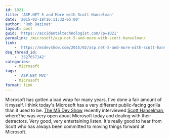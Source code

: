 ```yaml
---
id: 1021
title: 'ASP.NET 5 and More with Scott Hanselman'
date: '2015-02-18T16:11:32-05:00'
author: 'Rob Bazinet'
layout: post
guid: 'https://accidentaltechnologist.com/?p=1021'
permalink: /microsoft/asp-net-5-and-more-with-scott-hanselman/
link:
    - 'https://msdevshow.com/2015/02/asp.net-5-and-more-with-scott-hanselman/'
dsq_thread_id:
    - '3527657142'
categories:
    - Microsoft
tags:
    - 'ASP.NET MVC'
    - Microsoft
format: link
---
```


Microsoft has gotten a bad wrap for many years, I've done a fair amount of it myself. I think today's Microsoft has a very different public-facing gorilla than it used to be. [The MS Dev Show](https://msdevshow.com/2015/02/asp.net-5-and-more-with-scott-hanselman/) recently interviewed [Scott Hanselman](https://www.hanselman.com/), where?he was very open about Microsoft today and dealing with their detractors. Very good, very entertaining listen. It's really good to hear from Scott who has always been committed to moving things forward at Microsoft.